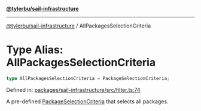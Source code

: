 [**@tylerbu/sail-infrastructure**](../README.md)

***

[@tylerbu/sail-infrastructure](../README.md) / AllPackagesSelectionCriteria

# Type Alias: AllPackagesSelectionCriteria

```ts
type AllPackagesSelectionCriteria = PackageSelectionCriteria;
```

Defined in: [packages/sail-infrastructure/src/filter.ts:74](https://github.com/tylerbutler/tools-monorepo/blob/main/packages/sail-infrastructure/src/filter.ts#L74)

A pre-defined [PackageSelectionCriteria](../interfaces/PackageSelectionCriteria.md) that selects all packages.

